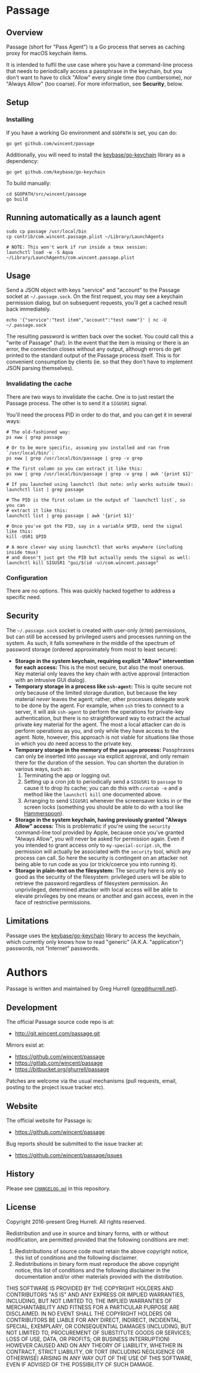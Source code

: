 # Passage

## Overview

Passage (short for "Pass Agent") is a Go process that serves as caching proxy for macOS keychain items.

It is intended to fulfil the use case where you have a command-line process that needs to periodically access a passphrase in the keychain, but you don't want to have to click "Allow" every single time (too cumbersome), nor "Always Allow" (too coarse). For more information, see **Security**, below.

## Setup

### Installing

If you have a working Go environment and `$GOPATH` is set, you can do:

```
go get github.com/wincent/passage
```

Additionally, you will need to install the [keybase/go-keychain](https://github.com/keybase/go-keychain) library as a dependency:

```
go get github.com/keybase/go-keychain
```

To build manually:

```
cd $GOPATH/src/wincent/passage
go build
```

## Running automatically as a launch agent

```
sudo cp passage /usr/local/bin
cp contrib/com.wincent.passage.plist ~/Library/LaunchAgents

# NOTE: This won't work if run inside a tmux session:
launchctl load -w -S Aqua ~/Library/LaunchAgents/com.wincent.passage.plist
```

## Usage

Send a JSON object with keys "service" and "account" to the Passage socket at `~/.passage.sock`. On the first request, you may see a keychain permission dialog, but on subsequent requests, you'll get a cached result back immediately.

```
echo '{"service":"test item","account":"test name"}' | nc -U ~/.passage.sock
```

The resulting password is written back over the socket. You could call this a "write of Passage" (ha!). In the event that the item is missing or there is an error, the connection closes without any output, although errors do get printed to the standard output of the Passage process itself. This is for convenient consumption by clients (ie. so that they don't have to implement JSON parsing themselves).

### Invalidating the cache

There are two ways to invalidate the cache. One is to just restart the Passage process. The other is to send it a `SIGUSR1` signal.

You'll need the process PID in order to do that, and you can get it in several ways:

```
# The old-fashioned way:
ps xww | grep passage

# Or to be more specific, assuming you installed and ran from `/usr/local/bin/`:
ps xww | grep /usr/local/bin/passage | grep -v grep

# The first column so you can extract it like this:
ps xww | grep /usr/local/bin/passage | grep -v grep | awk '{print $1}'

# If you launched using launchctl (but note: only works outside tmux):
launchctl list | grep passage

# The PID is the first column in the output of `launchctl list`, so you can
# extract it like this:
launchctl list | grep passage | awk '{print $1}'

# Once you've got the PID, say in a variable $PID, send the signal like this:
kill -USR1 $PID

# A more clever way using launchctl that works anywhere (including inside tmux)
# and doesn't just get the PID but actually sends the signal as well:
launchctl kill SIGUSR1 "gui/$(id -u)/com.wincent.passage"
```

### Configuration

There are no options. This was quickly hacked together to address a specific need.

## Security

The `~/.passage.sock` socket is created with user-only (`0700`) permissions, but can still be accessed by privileged users and processes running on the system. As such, it falls somewhere in the middle of the spectrum of password storage (ordered approximately from most to least secure):

* **Storage in the system keychain, requiring explicit "Allow" intervention for each access:** This is the most secure, but also the most onerous. Key material only leaves the key chain with active approval (interaction with an intrusive GUI dialog).
* **Temporary storage in a process like `ssh-agent`:** This is quite secure not only because of the limited storage duration, but because the key material *never* leaves the agent; rather, other processes delegate work to be done by the agent. For example, when `ssh` tries to connect to a server, it will ask `ssh-agent` to perform the operations for private-key authentication, but there is no straightforward way to extract the actual private key material for the agent. The most a local attacker can do is perform operations as you, and only while they have access to the agent. Note, however, this approach is not viable for situations like those in which you *do* need access to the private key.
* **Temporary storage in the memory of the `passage` process:** Passphrases can only be inserted into `passage` via explicit approval, and only remain there for the duration of the session. You can shorten the duration in various ways, such as:
  1. Terminating the app or logging out.
  2. Setting up a cron job to periodically send a `SIGUSR1` to `passage` to cause it to drop its cache; you can do this with `crontab -e` and a method like the `launchctl kill` one documented above.
  3. Arranging to send `SIGUSR1` whenever the screensaver kicks in or the screen locks (something you should be able to do with a tool like [Hammerspoon](http://www.hammerspoon.org/)).
* **Storage in the system keychain, having previously granted "Always Allow" access:** This is problematic if you're using the `security` command-line tool provided by Apple, because once you've granted "Always Allow", you will never be asked for permission again. Even if you intended to grant access only to `my-special-script.sh`, the permission will actually be associated with the `security` tool, which any process can call. So here the security is contingent on an attacker not being able to run code as you (or trick/coerce you into running it).
* **Storage in plain-text on the filesystem:** The security here is only so good as the security of the filesystem: privileged users will be able to retrieve the password regardless of filesystem permission. An unprivileged, determined attacker with local access will be able to elevate privileges by one means or another and gain access, even in the face of restrictive permissions.

## Limitations

Passage uses the [keybase/go-keychain](https://github.com/keybase/go-keychain) library to access the keychain, which currently only knows how to read "generic" (A.K.A. "application") passwords, not "Internet" passwords.

# Authors

Passage is written and maintained by Greg Hurrell (greg@hurrell.net).

## Development

The official Passage source code repo is at:

- http://git.wincent.com/passage.git

Mirrors exist at:

- https://github.com/wincent/passage
- https://gitlab.com/wincent/passage
- https://bitbucket.org/ghurrell/passage

Patches are welcome via the usual mechanisms (pull requests, email, posting to the project issue tracker etc).

## Website

The official website for Passage is:

- https://github.com/wincent/passage

Bug reports should be submitted to the issue tracker at:

- https://github.com/wincent/passage/issues

## History

Please see [`CHANGELOG.md`](CHANGELOG.md) in this repository.

## License

Copyright 2016-present Greg Hurrell. All rights reserved.

Redistribution and use in source and binary forms, with or without modification, are permitted provided that the following conditions are met:

1. Redistributions of source code must retain the above copyright notice, this list of conditions and the following disclaimer.
2. Redistributions in binary form must reproduce the above copyright notice, this list of conditions and the following disclaimer in the documentation and/or other materials provided with the distribution.

THIS SOFTWARE IS PROVIDED BY THE COPYRIGHT HOLDERS AND CONTRIBUTORS "AS IS" AND ANY EXPRESS OR IMPLIED WARRANTIES, INCLUDING, BUT NOT LIMITED TO, THE IMPLIED WARRANTIES OF MERCHANTABILITY AND FITNESS FOR A PARTICULAR PURPOSE ARE DISCLAIMED. IN NO EVENT SHALL THE COPYRIGHT HOLDERS OR CONTRIBUTORS BE LIABLE FOR ANY DIRECT, INDIRECT, INCIDENTAL, SPECIAL, EXEMPLARY, OR CONSEQUENTIAL DAMAGES (INCLUDING, BUT NOT LIMITED TO, PROCUREMENT OF SUBSTITUTE GOODS OR SERVICES; LOSS OF USE, DATA, OR PROFITS; OR BUSINESS INTERRUPTION) HOWEVER CAUSED AND ON ANY THEORY OF LIABILITY, WHETHER IN CONTRACT, STRICT LIABILITY, OR TORT (INCLUDING NEGLIGENCE OR OTHERWISE) ARISING IN ANY WAY OUT OF THE USE OF THIS SOFTWARE, EVEN IF ADVISED OF THE POSSIBILITY OF SUCH DAMAGE.
